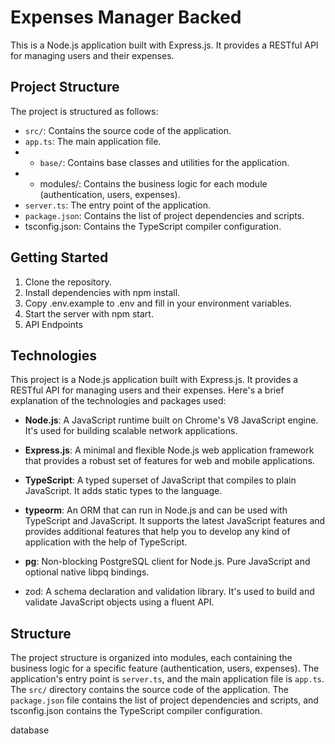 # Expenses Manager Backed
This is a Node.js application built with Express.js. It provides a RESTful API for managing users and their expenses.

## Project Structure
The project is structured as follows:

- `src/`: Contains the source code of the application.
- `app.ts`: The main application file.
- - `base/`: Contains base classes and utilities for the application.
- - modules/: Contains the business logic for each module (authentication, users, expenses).
- `server.ts`: The entry point of the application.
- `package.json`: Contains the list of project dependencies and scripts.
- tsconfig.json: Contains the TypeScript compiler configuration.

## Getting Started
1. Clone the repository.
2. Install dependencies with npm install.
3. Copy .env.example to .env and fill in your environment variables.
4. Start the server with npm start.
5. API Endpoints

## Technologies
This project is a Node.js application built with Express.js. It provides a RESTful API for managing users and their expenses. Here's a brief explanation of the technologies and packages used:

- **Node.js**: A JavaScript runtime built on Chrome's V8 JavaScript engine. It's used for building scalable network applications.

- **Express.js**: A minimal and flexible Node.js web application framework that provides a robust set of features for web and mobile applications.

- **TypeScript**: A typed superset of JavaScript that compiles to plain JavaScript. It adds static types to the language.

- **typeorm**: An ORM that can run in Node.js and can be used with TypeScript and JavaScript. It supports the latest JavaScript features and provides additional features that help you to develop any kind of application with the help of TypeScript.

- **pg**: Non-blocking PostgreSQL client for Node.js. Pure JavaScript and optional native libpq bindings.

- zod: A schema declaration and validation library. It's used to build and validate JavaScript objects using a fluent API.

## Structure

The project structure is organized into modules, each containing the business logic for a specific feature (authentication, users, expenses). The application's entry point is `server.ts`, and the main application file is `app.ts`. The `src/` directory contains the source code of the application. The `package.json` file contains the list of project dependencies and scripts, and tsconfig.json contains the TypeScript compiler configuration.

database

